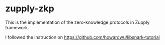 # zupply-zkp
This is the implementation of the zero-knowledge protocols in Zupply framework.

I followed the instruction on https://github.com/howardwu/libsnark-tutorial
